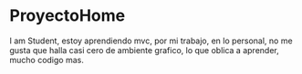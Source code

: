 # ProyectoHome
I am Student, estoy aprendiendo mvc, por mi trabajo, en lo personal, no me gusta que halla casi cero de ambiente grafico, lo que oblica a aprender, mucho codigo mas.
